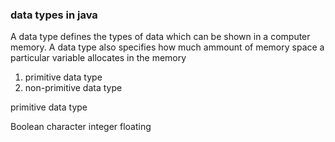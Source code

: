  ###	data types in java

A data type defines the types of data which can be shown in a computer memory. A data type also specifies how much ammount of memory space a particular variable allocates in the memory

1. primitive data type
2. non-primitive data type


 primitive data type

Boolean
character
integer
floating 
